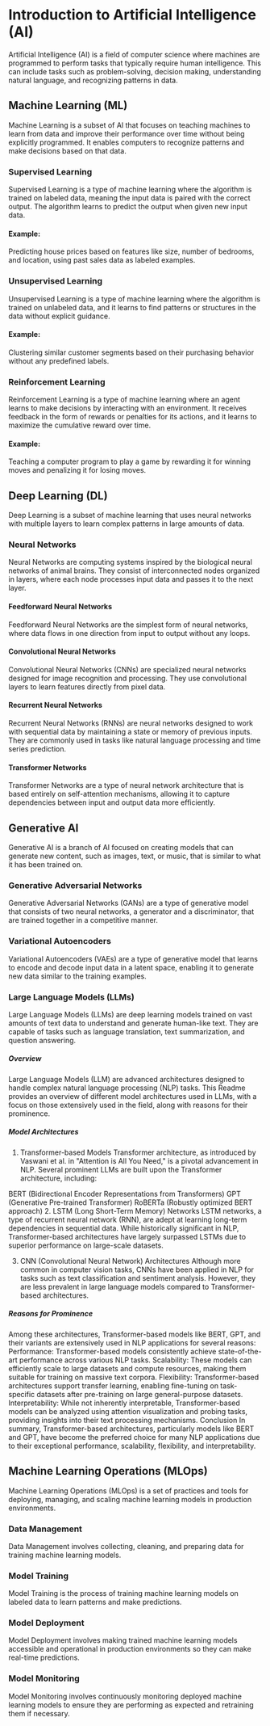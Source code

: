 # Introduction to Artificial Intelligence (AI)
Artificial Intelligence (AI) is a field of computer science where machines are programmed to perform tasks that typically require human intelligence. This can include tasks such as problem-solving, decision making, understanding natural language, and recognizing patterns in data.

## Machine Learning (ML)
Machine Learning is a subset of AI that focuses on teaching machines to learn from data and improve their performance over time without being explicitly programmed. It enables computers to recognize patterns and make decisions based on that data.

### Supervised Learning
Supervised Learning is a type of machine learning where the algorithm is trained on labeled data, meaning the input data is paired with the correct output. The algorithm learns to predict the output when given new input data.

#### Example:
Predicting house prices based on features like size, number of bedrooms, and location, using past sales data as labeled examples.

### Unsupervised Learning

Unsupervised Learning is a type of machine learning where the algorithm is trained on unlabeled data, and it learns to find patterns or structures in the data without explicit guidance.

#### Example:
Clustering similar customer segments based on their purchasing behavior without any predefined labels.

### Reinforcement Learning

Reinforcement Learning is a type of machine learning where an agent learns to make decisions by interacting with an environment. It receives feedback in the form of rewards or penalties for its actions, and it learns to maximize the cumulative reward over time.

#### Example:
Teaching a computer program to play a game by rewarding it for winning moves and penalizing it for losing moves.

## Deep Learning (DL)
Deep Learning is a subset of machine learning that uses neural networks with multiple layers to learn complex patterns in large amounts of data.

### Neural Networks
Neural Networks are computing systems inspired by the biological neural networks of animal brains. They consist of interconnected nodes organized in layers, where each node processes input data and passes it to the next layer.

#### Feedforward Neural Networks
Feedforward Neural Networks are the simplest form of neural networks, where data flows in one direction from input to output without any loops.

#### Convolutional Neural Networks
Convolutional Neural Networks (CNNs) are specialized neural networks designed for image recognition and processing. They use convolutional layers to learn features directly from pixel data.

#### Recurrent Neural Networks
Recurrent Neural Networks (RNNs) are neural networks designed to work with sequential data by maintaining a state or memory of previous inputs. They are commonly used in tasks like natural language processing and time series prediction.

#### Transformer Networks
Transformer Networks are a type of neural network architecture that is based entirely on self-attention mechanisms, allowing it to capture dependencies between input and output data more efficiently.

## Generative AI
Generative AI is a branch of AI focused on creating models that can generate new content, such as images, text, or music, that is similar to what it has been trained on.

### Generative Adversarial Networks
Generative Adversarial Networks (GANs) are a type of generative model that consists of two neural networks, a generator and a discriminator, that are trained together in a competitive manner.

### Variational Autoencoders
Variational Autoencoders (VAEs) are a type of generative model that learns to encode and decode input data in a latent space, enabling it to generate new data similar to the training examples.

### Large Language Models (LLMs)
Large Language Models (LLMs) are deep learning models trained on vast amounts of text data to understand and generate human-like text. They are capable of tasks such as language translation, text summarization, and question answering.

##### Overview
Large Language Models (LLM) are advanced architectures designed to handle complex natural language processing (NLP) tasks. This Readme provides an overview of different model architectures used in LLMs, with a focus on those extensively used in the field, along with reasons for their prominence.

##### Model Architectures
1. Transformer-based Models
Transformer architecture, as introduced by Vaswani et al. in "Attention is All You Need," is a pivotal advancement in NLP. Several prominent LLMs are built upon the Transformer architecture, including:

BERT (Bidirectional Encoder Representations from Transformers)
GPT (Generative Pre-trained Transformer)
RoBERTa (Robustly optimized BERT approach)
2. LSTM (Long Short-Term Memory) Networks
LSTM networks, a type of recurrent neural network (RNN), are adept at learning long-term dependencies in sequential data. While historically significant in NLP, Transformer-based architectures have largely surpassed LSTMs due to superior performance on large-scale datasets.

3. CNN (Convolutional Neural Network) Architectures
Although more common in computer vision tasks, CNNs have been applied in NLP for tasks such as text classification and sentiment analysis. However, they are less prevalent in large language models compared to Transformer-based architectures.

##### Reasons for Prominence
Among these architectures, Transformer-based models like BERT, GPT, and their variants are extensively used in NLP applications for several reasons:
Performance: Transformer-based models consistently achieve state-of-the-art performance across various NLP tasks.
Scalability: These models can efficiently scale to large datasets and compute resources, making them suitable for training on massive text corpora.
Flexibility: Transformer-based architectures support transfer learning, enabling fine-tuning on task-specific datasets after pre-training on large general-purpose datasets.
Interpretability: While not inherently interpretable, Transformer-based models can be analyzed using attention visualization and probing tasks, providing insights into their text processing mechanisms.
Conclusion
In summary, Transformer-based architectures, particularly models like BERT and GPT, have become the preferred choice for many NLP applications due to their exceptional performance, scalability, flexibility, and interpretability.



## Machine Learning Operations (MLOps)
Machine Learning Operations (MLOps) is a set of practices and tools for deploying, managing, and scaling machine learning models in production environments.

### Data Management
Data Management involves collecting, cleaning, and preparing data for training machine learning models.

### Model Training
Model Training is the process of training machine learning models on labeled data to learn patterns and make predictions.

### Model Deployment
Model Deployment involves making trained machine learning models accessible and operational in production environments so they can make real-time predictions.

### Model Monitoring
Model Monitoring involves continuously monitoring deployed machine learning models to ensure they are performing as expected and retraining them if necessary.
